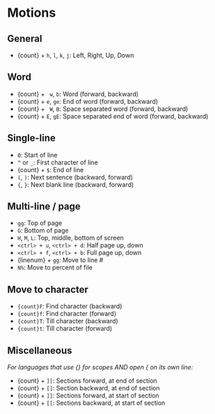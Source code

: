 # Motions

## General

- {count} + `h`, `l`, `k`, `j`: Left, Right, Up, Down

## Word

- {count} + ` w`, `b`: Word (forward, backward)
- {count} + `e`, `ge`: End of word (forward, backward)
- {count} + ` W`, `B`: Space separated word (forward, backward)
- {count} + `E`, `gE`: Space separated end of word (forward, backward)

## Single-line

- `0`: Start of line
- `^` or `_`: First character of line
- {count} + `$`: End of line
- `(`, `)`: Next sentence (backward, forward)
- `{`, `}`: Next blank line (backward, forward)

## Multi-line / page

- `gg`: Top of page
- `G`: Bottom of page
- `H`, `M`, `L`: Top, middle, bottom of screen
- `<ctrl> + u`, `<ctrl> + d`: Half page up, down
- `<ctrl> + f`, `<ctrl> + b`: Full page up, down
- {linenum} + `gg`: Move to line #
- `N%`: Move to percent of file

## Move to character

- `{count}F`: Find character (backward)
- `{count}f`: Find character (forward)
- `{count}T`: Till character (backward)
- `{count}t`: Till character (forward)

## Miscellaneous

_For languages that use {} for scopes AND open { on its own line:_

- {count} + `][`: Sections forward, at end of section
- {count} + `[]`: Section backward, at end of section
- {count} + `]]`: Sections forward, at start of section
- {count} + `[[`: Sections backward, at start of section
